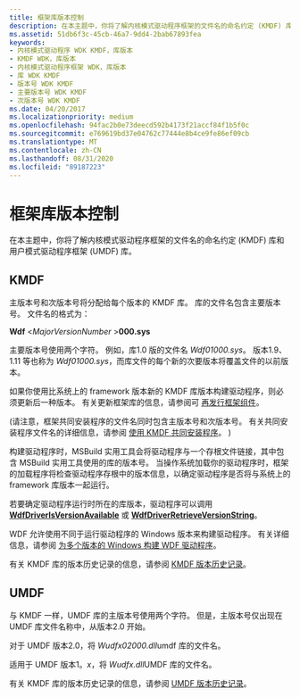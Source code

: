 ```yaml
---
title: 框架库版本控制
description: 在本主题中，你将了解内核模式驱动程序框架的文件名的命名约定 (KMDF) 库和用户模式驱动程序框架 (UMDF) 库。
ms.assetid: 51db6f3c-45cb-46a7-9dd4-2bab67893fea
keywords:
- 内核模式驱动程序 WDK KMDF，库版本
- KMDF WDK，库版本
- 内核模式驱动程序框架 WDK，库版本
- 库 WDK KMDF
- 版本号 WDK KMDF
- 主要版本号 WDK KMDF
- 次版本号 WDK KMDF
ms.date: 04/20/2017
ms.localizationpriority: medium
ms.openlocfilehash: 94fac2b0e73deecd592b4173f21accf84f1b5f0c
ms.sourcegitcommit: e769619bd37e04762c77444e8b4ce9fe86ef09cb
ms.translationtype: MT
ms.contentlocale: zh-CN
ms.lasthandoff: 08/31/2020
ms.locfileid: "89187223"
---
```

# <a name="framework-library-versioning"></a>框架库版本控制


在本主题中，你将了解内核模式驱动程序框架的文件名的命名约定 (KMDF) 库和用户模式驱动程序框架 (UMDF) 库。

## <a name="kmdf"></a>KMDF


主版本号和次版本号将分配给每个版本的 KMDF 库。 库的文件名包含主要版本号。 文件名的格式为：

**Wdf** &lt;*MajorVersionNumber* &gt;**000.sys**

主要版本号使用两个字符。 例如，库1.0 版的文件名 *Wdf01000.sys*。 版本1.9、1.11 等也称为 *Wdf01000.sys*，而库文件的每个新的次要版本将覆盖文件的以前版本。

如果你使用比系统上的 framework 版本新的 KMDF 库版本构建驱动程序，则必须更新后一种版本。 有关更新框架库的信息，请参阅可 [再发行框架组件](installation-components-for-kmdf-drivers.md)。

 (请注意，框架共同安装程序的文件名同时包含主版本号和次版本号。 有关共同安装程序文件名的详细信息，请参阅 [使用 KMDF 共同安装程序](installing-the-framework-s-co-installer.md)。 ) 

构建驱动程序时，MSBuild 实用工具会将驱动程序与一个存根文件链接，其中包含 MSBuild 实用工具使用的库的版本号。 当操作系统加载你的驱动程序时，框架的加载程序将检查驱动程序存根中的版本信息，以确定驱动程序是否将与系统上的 framework 库版本一起运行。

若要确定驱动程序运行时所在的库版本，驱动程序可以调用 [**WdfDriverIsVersionAvailable**](/windows-hardware/drivers/ddi/wdfdriver/nf-wdfdriver-wdfdriverisversionavailable) 或 [**WdfDriverRetrieveVersionString**](/windows-hardware/drivers/ddi/wdfdriver/nf-wdfdriver-wdfdriverretrieveversionstring)。

WDF 允许使用不同于运行驱动程序的 Windows 版本来构建驱动程序。  有关详细信息，请参阅 [为多个版本的 Windows 构建 WDF 驱动程序](./building-a-wdf-driver-for-multiple-versions-of-windows.md)。

有关 KMDF 库的版本历史记录的信息，请参阅 [KMDF 版本历史记录](kmdf-version-history.md)。

## <a name="umdf"></a>UMDF


与 KMDF 一样，UMDF 库的主版本号使用两个字符。 但是，主版本号仅出现在 UMDF 库文件名称中，从版本2.0 开始。

对于 UMDF 版本2.0，将 *Wudfx02000.dll*umdf 库的文件名。

适用于 UMDF 版本1。*x*，将 *Wudfx.dll*UMDF 库的文件名。

有关 KMDF 库的版本历史记录的信息，请参阅 [UMDF 版本历史记录](umdf-version-history.md)。